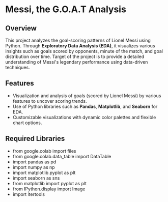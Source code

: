 
# **Messi, the G.O.A.T Analysis**  

## **Overview**  
This project analyzes the goal-scoring patterns of Lionel Messi using Python. Through **Exploratory Data Analysis (EDA)**, it visualizes various insights such as goals scored by opponents, minute of the match, and goal distribution over time. Target of the project is to provide a detailed understanding of Messi's legendary performance using data-driven techniques.  

## **Features**  
- Visualization and analysis of goals (scored by Lionel Messi) by various features to uncover scoring trends.
- Use of Python libraries such as **Pandas**, **Matplotlib**, and **Seaborn** for EDA.  
- Customizable visualizations with dynamic color palettes and flexible chart options.  

## **Required Libraries** 
- from google.colab import files
- from google.colab.data_table import DataTable
- import pandas as pd
- import numpy as np
- import matplotlib.pyplot as plt
- import seaborn as sns
- from matplotlib import pyplot as plt
- from IPython.display import Image
- import itertools
